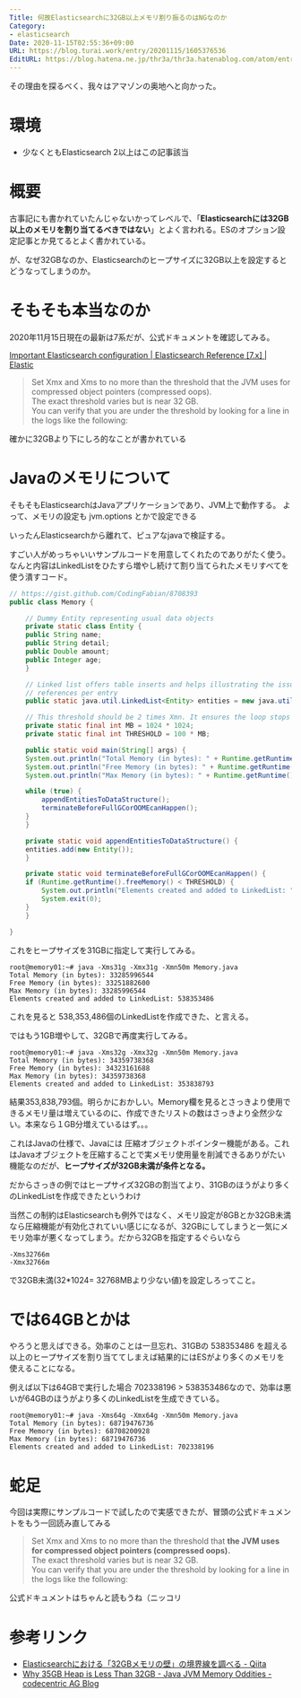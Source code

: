```yaml
---
Title: 何故Elasticsearchに32GB以上メモリ割り振るのはNGなのか
Category:
- elasticsearch
Date: 2020-11-15T02:55:36+09:00
URL: https://blog.turai.work/entry/20201115/1605376536
EditURL: https://blog.hatena.ne.jp/thr3a/thr3a.hatenablog.com/atom/entry/26006613652793455
---
```


その理由を探るべく、我々はアマゾンの奥地へと向かった。

# 環境

- 少なくともElasticsearch 2以上はこの記事該当

# 概要

古事記にも書かれていたんじゃないかってレベルで、「**Elasticsearchには32GB以上のメモリを割り当てるべきではない**」とよく言われる。ESのオプション設定記事とか見てるとよく書かれている。

が、なぜ32GBなのか、Elasticsearchのヒープサイズに32GB以上を設定するとどうなってしまうのか。

# そもそも本当なのか

2020年11月15日現在の最新は7系だが、公式ドキュメントを確認してみる。

[Important Elasticsearch configuration | Elasticsearch Reference [7.x] | Elastic](https://www.elastic.co/guide/en/elasticsearch/reference/7.x/important-settings.html#heap-size-settings)

> Set Xmx and Xms to no more than the threshold that the JVM uses for compressed object pointers (compressed oops).  
> The exact threshold varies but is near 32 GB.  
> You can verify that you are under the threshold by looking for a line in the logs like the following:

確かに32GBより下にしろ的なことが書かれている

# Javaのメモリについて

そもそもElasticsearchはJavaアプリケーションであり、JVM上で動作する。
よって、メモリの設定も jvm.options とかで設定できる

いったんElasticsearchから離れて、ピュアなjavaで検証する。

すごい人がめっちゃいいサンプルコードを用意してくれたのでありがたく使う。なんと内容はLinkedListをひたすら増やし続けて割り当てられたメモリすべてを使う潰すコード。

```java
// https://gist.github.com/CodingFabian/8708393
public class Memory {

    // Dummy Entity representing usual data objects
    private static class Entity {
	public String name;
	public String detail;
	public Double amount;
	public Integer age;
    }

    // Linked list offers table inserts and helps illustrating the issue by using multiple
    // references per entry
    public static java.util.LinkedList<Entity> entities = new java.util.LinkedList<>();

    // This threshold should be 2 times Xmn. It ensures the loop stops before a full GC happens.
    private static final int MB = 1024 * 1024;
    private static final int THRESHOLD = 100 * MB;

    public static void main(String[] args) {
	System.out.println("Total Memory (in bytes): " + Runtime.getRuntime().totalMemory());
	System.out.println("Free Memory (in bytes): " + Runtime.getRuntime().freeMemory());
	System.out.println("Max Memory (in bytes): " + Runtime.getRuntime().maxMemory());

	while (true) {
	    appendEntitiesToDataStructure();
	    terminateBeforeFullGCorOOMEcanHappen();
	}
    }

    private static void appendEntitiesToDataStructure() {
	entities.add(new Entity());
    }

    private static void terminateBeforeFullGCorOOMEcanHappen() {
	if (Runtime.getRuntime().freeMemory() < THRESHOLD) {
	    System.out.println("Elements created and added to LinkedList: " + entities.size());
	    System.exit(0);
	}
    }

}
```

これをヒープサイズを31GBに指定して実行してみる。

```
root@memory01:~# java -Xms31g -Xmx31g -Xmn50m Memory.java
Total Memory (in bytes): 33285996544
Free Memory (in bytes): 33251882600
Max Memory (in bytes): 33285996544
Elements created and added to LinkedList: 538353486
```

これを見ると 538,353,486個のLinkedListを作成できた、と言える。

ではもう1GB増やして、32GBで再度実行してみる。

```
root@memory01:~# java -Xms32g -Xmx32g -Xmn50m Memory.java
Total Memory (in bytes): 34359738368
Free Memory (in bytes): 34323161688
Max Memory (in bytes): 34359738368
Elements created and added to LinkedList: 353838793
```

結果353,838,793個。明らかにおかしい。Memory欄を見るとさっきより使用できるメモリ量は増えているのに、作成できたリストの数はさっきより全然少ない。本来なら１GB分増えているはず。。。

これはJavaの仕様で、Javaには 圧縮オブジェクトポインター機能がある。これはJavaオブジェクトを圧縮することで実メモリ使用量を削減できるありがたい機能なのだが、**ヒープサイズが32GB未満が条件となる。**

だからさっきの例ではヒープサイズ32GBの割当てより、31GBのほうがより多くのLinkedListを作成できたというわけ

当然この制約はElasticsearchも例外ではなく、メモリ設定が8GBとか32GB未満なら圧縮機能が有効化されていい感じになるが、32GBにしてしまうと一気にメモリ効率が悪くなってしまう。だから32GBを指定するぐらいなら

```
-Xms32766m
-Xmx32766m
```

で32GB未満(32*1024= 32768MBより少ない値)を設定しろってこと。

# では64GBとかは

やろうと思えばできる。効率のことは一旦忘れ、31GBの 538353486 を超える以上のヒープサイズを割り当ててしまえば結果的にはESがより多くのメモリを使えることになる。

例えば以下は64GBで実行した場合 702338196 > 538353486なので、効率は悪いが64GBのほうがより多くのLinkedListを生成できている。

```
root@memory01:~# java -Xms64g -Xmx64g -Xmn50m Memory.java
Total Memory (in bytes): 68719476736
Free Memory (in bytes): 68708200928
Max Memory (in bytes): 68719476736
Elements created and added to LinkedList: 702338196
```

# 蛇足

今回は実際にサンプルコードで試したので実感できたが、冒頭の公式ドキュメントをもう一回読み直してみる

> Set Xmx and Xms to no more than the threshold that **the JVM uses for compressed object pointers (compressed oops).**  
> The exact threshold varies but is near 32 GB.  
> You can verify that you are under the threshold by looking for a line in the logs like the following:

公式ドキュメントはちゃんと読もうね（ニッコリ

# 参考リンク

- [Elasticsearchにおける「32GBメモリの壁」の境界線を調べる - Qiita](https://qiita.com/tetsuyasodo/items/6eab589a406f882572d0)
- [Why 35GB Heap is Less Than 32GB - Java JVM Memory Oddities - codecentric AG Blog](https://blog.codecentric.de/en/2014/02/35gb-heap-less-32gb-java-jvm-memory-oddities/)

